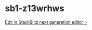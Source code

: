 # sb1-z13wrhws

[Edit in StackBlitz next generation editor ⚡️](https://stackblitz.com/~/github.com/Deepak-8722/sb1-z13wrhws)
